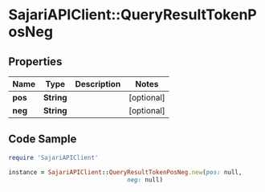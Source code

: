 # SajariAPIClient::QueryResultTokenPosNeg

## Properties

Name | Type | Description | Notes
------------ | ------------- | ------------- | -------------
**pos** | **String** |  | [optional] 
**neg** | **String** |  | [optional] 

## Code Sample

```ruby
require 'SajariAPIClient'

instance = SajariAPIClient::QueryResultTokenPosNeg.new(pos: null,
                                 neg: null)
```


